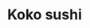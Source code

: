 ---
layout: place
title: "Koko sushi"
permalink: /california/mission-viejo/koko-sushi.html
stateAbbr: CA
stateName: California
cityName: Mission Viejo
seo:
  name: "Koko sushi"
  type: Restaurant
  links: null
description: "Koko sushi serves delicious sushi in Mission Viejo, California. Try fresh Japanese dishes for a great dining experience. "
place_id: ChIJNcbJTTvv3IARvdADb14gYvM
photos:
  - name: >-
      places/ChIJNcbJTTvv3IARvdADb14gYvM/photos/AeeoHcINMHU3Trt8AepeoLnwIMcsFn29P1tAOJGlWCBjvVHvEIan1b5-iYut5raTo3uPuOxxcubgQ1UxfHMncjDJ1DueWfSQl_RsvGs58gViIGjj68BBs_W-7HVXA7TiHCKsY1FTpiALfTOfoFel7Qf9a5X1qb1OyL5J-AVZSnZ5DmY1h19_5aOFKOEuU6_KHCfcJxMza-f-f1CoOIb7YpT0x3-oPmcyW_oT7znjwZ4lGWNPrtMmBmumQ8tRuuFRFeQJ3llgKYdI4hWKiKPjNsIqdOXS6mnBuUSc6wfMn6jEfYlKew
    widthPx: 4032
    heightPx: 3024
    authorAttributions:
      - displayName: Koko sushi
        uri: https://maps.google.com/maps/contrib/107278415781604957190
        photoUri: >-
          https://lh3.googleusercontent.com/a-/ALV-UjV3iXJffO-4C7ozMg0m43DZL5OfyJZr2cVbRZV9nd8EaxJvsvc=s100-p-k-no-mo
    flagContentUri: >-
      https://www.google.com/local/imagery/report/?cb_client=maps_api_places.places_api&image_key=!1e10!2sAF1QipMB7BnKrAMzRcQ3WwHyfAJPqjcYqTpUpYimg3IN&hl=en-US
    googleMapsUri: >-
      https://www.google.com/maps/place//data=!3m4!1e2!3m2!1sAF1QipMB7BnKrAMzRcQ3WwHyfAJPqjcYqTpUpYimg3IN!2e10!4m2!3m1!1s0x80dcef3b4dc9c635:0xf362205e6f03d0bd
  - name: >-
      places/ChIJNcbJTTvv3IARvdADb14gYvM/photos/AeeoHcKoRG8e-V3N4-0g9S-GtnJcWhtlz_Yq-JXxyWRvf_Nws8Hv5rrk9ov2b74mQ7SKmgabeGJmMnR9NG13oCdnc6I7GQefxTDvOO7hyn-IuClnCOLcOw496giPVzG46QZhJTiDlhhGHqDwR6Xq8v7Cw7mInYtCzKEsQHE8TyHehewOsELBpL0QKU2dmo_KeqsU08CFw8cslPsE30A6pIzpkswUsPgye4w7UItOhXr3-IUI49dTcmwOuUQsyaIyPu1RivHrWS5RfO5vDD5cyx7362c6xtQxAQUh7Ez_1OFdWOglQZ40Ooz62qcqUO9qdvTf1b6av6mVUMjYXLeGgNYjPErChF5w2uctZLwjYYpSLpp9Ndnfc3hUNltDteOYWFjTL5wiHT4AElGvSnVe8A2HB1KjSLwrlQeMfZaxXWHpRN-QJrU
    widthPx: 4032
    heightPx: 2268
    authorAttributions:
      - displayName: Amnon Nachshon
        uri: https://maps.google.com/maps/contrib/117758035037681772936
        photoUri: >-
          https://lh3.googleusercontent.com/a-/ALV-UjWv68X9TpLEFo5qdAhTRoH0ZppPAUyNeu-plDxvNAnBn80FL16FXA=s100-p-k-no-mo
    flagContentUri: >-
      https://www.google.com/local/imagery/report/?cb_client=maps_api_places.places_api&image_key=!1e10!2sCIHM0ogKEICAgMDgx8iwxQE&hl=en-US
    googleMapsUri: >-
      https://www.google.com/maps/place//data=!3m4!1e2!3m2!1sCIHM0ogKEICAgMDgx8iwxQE!2e10!4m2!3m1!1s0x80dcef3b4dc9c635:0xf362205e6f03d0bd
  - name: >-
      places/ChIJNcbJTTvv3IARvdADb14gYvM/photos/AeeoHcIRfRPWk-PXuDKdzwXXvjMDPk9EvRLu-kj5fn2QRTxYVjK9-NLUN3PQz9cxArjPEBYqKGmLHnW2LXJXEuKGdneEi45et0dO4Urvq7Ptc5c1KBUxLlTw8CjUqVBUurOqt1yoA8edVOmSl9T0mZXjqX1FQDscK-ajxOKyboDGknhpHyPjA0p8zosYH_KHQdi9h3YDn54eLMVi9YaAV-DSz9J4IE7XGvPpGF2nReOJ89DFND3ayJ5JJJ6eBDSRCZ6EwpdGFkcbkpv3HoqP4TigaGAe0wCLZieNi27KlluMfp8-TXI_TFNKPVz6OwRxTcGtWqZfh6pKaU20ri_bOVpKDxthuzXR99G0fasBbje2J9KGlT4zp3FEzwMQfrsATL77VFR4wZmljKgxAiSbaW9s5rYFBYsg_GM96mqOqAU2ISw
    widthPx: 4800
    heightPx: 2700
    authorAttributions:
      - displayName: Amnon Nachshon
        uri: https://maps.google.com/maps/contrib/117758035037681772936
        photoUri: >-
          https://lh3.googleusercontent.com/a-/ALV-UjWv68X9TpLEFo5qdAhTRoH0ZppPAUyNeu-plDxvNAnBn80FL16FXA=s100-p-k-no-mo
    flagContentUri: >-
      https://www.google.com/local/imagery/report/?cb_client=maps_api_places.places_api&image_key=!1e10!2sCIHM0ogKEICAgMDgx8iwBQ&hl=en-US
    googleMapsUri: >-
      https://www.google.com/maps/place//data=!3m4!1e2!3m2!1sCIHM0ogKEICAgMDgx8iwBQ!2e10!4m2!3m1!1s0x80dcef3b4dc9c635:0xf362205e6f03d0bd
  - name: >-
      places/ChIJNcbJTTvv3IARvdADb14gYvM/photos/AeeoHcK8YqM_7KpEGwyXlDXMBWuiRJ7NEvKgeZrNQ6_TUxZid9gGBIZvCP2hCsIFymrtSt0gI37vEfN4Ra3lSEMBOMHl-PROwS7otY5s5gSPBwLCT41Tooi7-OKGAEW9snmj5fyIQ-LGFP-35R551ca1WmedstyJIwZoW4sQTyfNJsLC9mcZ8LTYJ5-SZmOPAWJHE8AUiwrZ0od18cMLMZnz_tH0QiJlWgmWWkfFRiSez4iKEXEJS3hkYPqqQ5gSEK-rJp14Io8EXCcXJX2bPQsiynuR7txGxaXzSdPgWMpvsKyyNisuDdNz0kJCe5rEBB099i7k05-RZGhL8bgmDKuXlk8gbv6JswBziy9wKnODYMpqgFm3CbH4nIYGuzJcaefOulZxqlK2rOEFmhS2Qm5O-_oumAUWWSSBHlIboMOAa2NT6BjD
    widthPx: 3072
    heightPx: 2856
    authorAttributions:
      - displayName: Jens Cutter
        uri: https://maps.google.com/maps/contrib/114284743484275130790
        photoUri: >-
          https://lh3.googleusercontent.com/a-/ALV-UjW7S8VPz5Hi8CvCuf0ks0KD9Xe25yzFgi6MHpRQ-qjyI79DU1sz8A=s100-p-k-no-mo
    flagContentUri: >-
      https://www.google.com/local/imagery/report/?cb_client=maps_api_places.places_api&image_key=!1e10!2sCIHM0ogKEICAgICLwo2Y4gE&hl=en-US
    googleMapsUri: >-
      https://www.google.com/maps/place//data=!3m4!1e2!3m2!1sCIHM0ogKEICAgICLwo2Y4gE!2e10!4m2!3m1!1s0x80dcef3b4dc9c635:0xf362205e6f03d0bd
  - name: >-
      places/ChIJNcbJTTvv3IARvdADb14gYvM/photos/AeeoHcKryrc1eQs45LGm1bOnw-G-NkEbFD7iZfizXAB04mC3HZ8VMv2CZxt8Fq8iF_0i9ADTy9SD8Spcj2Axk8hyqNYTiHv5dMfgoGdgYSTYH5PHQW6CRNN22Aw5qeH_ve5I9LRSUGJBNmFa_Ha87Sx8G9XBV7p_wXMGC0Z1NClTLR4pA1tq7kv6HfQkzX5BZgc1RyfhYBteS7x1wuLEE6wi4Sf2XdlJEVPaw7TwO0Foph_jkGuHQdvRdc8GnFKPMdfLBfh0CYidmGgsry0UpqTUoqlyaw6uwdp_dqLTLS9tZPZ43BUV1J-RazUj6eiXlu1R57Dlf9YcJUUUNIePTDfjVkdHMRxVPJtkI-Jx-ouF68qk0MgHyKRDGqDsKPRhB5bewgcwIEgA_w_-rEJ2th1pxajVSsjHwUy57bwwNFXwInkuifwB
    widthPx: 4096
    heightPx: 3072
    authorAttributions:
      - displayName: Sheena Marie
        uri: https://maps.google.com/maps/contrib/110020911580046623561
        photoUri: >-
          https://lh3.googleusercontent.com/a-/ALV-UjXKPKChXrrQd1L7oGIDz6_v7TJoO2ZN2ba-A-G8QqRdXkreU6J5Gg=s100-p-k-no-mo
    flagContentUri: >-
      https://www.google.com/local/imagery/report/?cb_client=maps_api_places.places_api&image_key=!1e10!2sCIHM0ogKEICAgICDqdyA7gE&hl=en-US
    googleMapsUri: >-
      https://www.google.com/maps/place//data=!3m4!1e2!3m2!1sCIHM0ogKEICAgICDqdyA7gE!2e10!4m2!3m1!1s0x80dcef3b4dc9c635:0xf362205e6f03d0bd
  - name: >-
      places/ChIJNcbJTTvv3IARvdADb14gYvM/photos/AeeoHcImsumWtmRu6wj9XsNjpmWxtfEDCC6es7idl4EGVZaBn3h2vLVx4_gi_BnEqXgCSABMNwrbPgp8eTVvZArWylOECGIQcoS5opVbd8-xYxnME-2qL1_bOKw2K0xr7EJniGdzCO4NJ4fNLeinXKzS4ph04zDy9RJrhTdFHhbBjyTLIPKQ8fpyhAwgezljgMLaqWWVdDzPJ3EkovSEt1-rGUOyOnlRHT14mh7v7SCUMymk7gOspfzxljLsUIN_aQgLeX0CI7pi73_lzyii6ctzrSL2NGVEbZNhiMgb6Fo1vRG4_wFjxRlnizc2WRLWkIgyb2Es6jK7BKgxF5hF8jsr2F3O-JNuDdDnnxWx1LH4Cpx0VfPyEUcr5T5-9HeID09lFU-fesx2M8QmupoU4Vzw1OxuDkxBiU1mLVROvQYb7BVgvA
    widthPx: 4032
    heightPx: 3024
    authorAttributions:
      - displayName: Yessenia Ozuna
        uri: https://maps.google.com/maps/contrib/101140238587089826600
        photoUri: >-
          https://lh3.googleusercontent.com/a/ACg8ocIQhnIqAlpOaGaHCefDumqqZ0nzpT5q9zxbL2Z_hEG-GG7y3ns=s100-p-k-no-mo
    flagContentUri: >-
      https://www.google.com/local/imagery/report/?cb_client=maps_api_places.places_api&image_key=!1e10!2sCIHM0ogKEICAgICZ1NCcNw&hl=en-US
    googleMapsUri: >-
      https://www.google.com/maps/place//data=!3m4!1e2!3m2!1sCIHM0ogKEICAgICZ1NCcNw!2e10!4m2!3m1!1s0x80dcef3b4dc9c635:0xf362205e6f03d0bd
  - name: >-
      places/ChIJNcbJTTvv3IARvdADb14gYvM/photos/AeeoHcKS3xgfVVqKs8B3Dn4py61eQt2OCOrqrfdRQpLmcUZyeDcvrse2AjPKVW9JVsHF-tWXVPuyXJaAWvn9KtByuJLJij9nGdf14nqQLlxKqxLbTjtWFWvLJlV2rLaa4eo1YJvgmOBs_wBdis4q1k-DRHkwDhTEu6qYACrKWsWNRE-nD8qMIbcZp41byjBUKMpk4m6YaevGJ5IF8D9xibXAI5ybqg02v5yQDgJUdZaxkH6MKTIb1bUyKiv65sSMXk5KsERJCIqeEXYbp1M_0CeA-gJoF7wRGVfzQc2ry0P-vNM2q0SQqA5WVsoAWiaRrZX_H6Mw4XWO1wf1C3B-l7nNZvp371OMTgwW35tZDzaI-mdtlNoMblqRj5VsdCICZ46vSxHbveDi9o-cEqdRkdNwVJBtM2v1Q2i5xuTHQt0kH_gpYw
    widthPx: 3024
    heightPx: 4032
    authorAttributions:
      - displayName: Jack C
        uri: https://maps.google.com/maps/contrib/109751643695959782618
        photoUri: >-
          https://lh3.googleusercontent.com/a-/ALV-UjUoey7LXc_J9EGm6C3-232RscWp4oyGwEzzPhZYQ3jgzWBdrqea=s100-p-k-no-mo
    flagContentUri: >-
      https://www.google.com/local/imagery/report/?cb_client=maps_api_places.places_api&image_key=!1e10!2sCIHM0ogKEICAgIDB9L2AAQ&hl=en-US
    googleMapsUri: >-
      https://www.google.com/maps/place//data=!3m4!1e2!3m2!1sCIHM0ogKEICAgIDB9L2AAQ!2e10!4m2!3m1!1s0x80dcef3b4dc9c635:0xf362205e6f03d0bd
  - name: >-
      places/ChIJNcbJTTvv3IARvdADb14gYvM/photos/AeeoHcJGPsEMk5rmwDx8x06nQh128ZWS9ECWXEsBpii8FFuwakG7599Ows1tumwwwsVnErBlZKwmHQYNxJFjN0z4rzhuQsoRhk9DSyHOdDsqMTsH1Ca1A9-vofr8rqwM6ah1he88QpMdaBkP-hqcrPQPKBR-PiOBdZoyfliq5_0dL4959zHIeJU-tJPvfNsfdz1sfxDj9hrFShXCyBrVBLxj1Uj_H30-kZ3yBiREz3AmR9zbWyBARLWG21aMUgNt0jLgss-i9YPYJJAuGGFwaaLlWjlO1s-nQgxd1RHtPuPTCYGXNvzUD7cURYn1_4NnHi1gsutgcR-0_oRujc6qT2LMwTGcBQPKsKXlrWQtp3dPj8VacUjkllhR77D3KM81eSmFPQUbtj3JA3FpO-rDrNmX0ezxLelA91UYsM_ZBMaxJj_06Q
    widthPx: 4800
    heightPx: 2700
    authorAttributions:
      - displayName: Amnon Nachshon
        uri: https://maps.google.com/maps/contrib/117758035037681772936
        photoUri: >-
          https://lh3.googleusercontent.com/a-/ALV-UjWv68X9TpLEFo5qdAhTRoH0ZppPAUyNeu-plDxvNAnBn80FL16FXA=s100-p-k-no-mo
    flagContentUri: >-
      https://www.google.com/local/imagery/report/?cb_client=maps_api_places.places_api&image_key=!1e10!2sCIHM0ogKEICAgMDgx8iwJQ&hl=en-US
    googleMapsUri: >-
      https://www.google.com/maps/place//data=!3m4!1e2!3m2!1sCIHM0ogKEICAgMDgx8iwJQ!2e10!4m2!3m1!1s0x80dcef3b4dc9c635:0xf362205e6f03d0bd
  - name: >-
      places/ChIJNcbJTTvv3IARvdADb14gYvM/photos/AeeoHcLwmgunBIgmD8XPvCTp4LPqe3e9neTfyX86fsLm5fkibATDPXQ2ndt1H3RJB5k0i91MZVAFyh7Cqsb8rstoTwt7kYMVgQfviArk7kakeWEz1gLxpxR4acp_CNEdMgoXPOI1Kp-Mkm2EsMGGXRb3_7kaolN8B8_q8iP1M1wt9OrlaAfY-WSi4zMCHqCtLy6YGBVaDJCuvJhwZZ5uH975NOkQdwGs0XZ4C-VS41n3_jnDRLV_VuKZ44jPR0WS8CdmeqKcJGNDVvMEsAyWACFGuy0ANibuW64ZtegwM99S_ZUbOYgwWV5VSYs511sVSM-UOCKdVRpeMmEdvusD2FpHPfdH0GTQIlouH71pIrrkMrJGKt3sKRtEM7nC6zeGcYL1aBNZgICSi-SL-yYRs5eqDsmM8tIQ8TlXz2fBQgh-S7jmrRM
    widthPx: 4096
    heightPx: 3072
    authorAttributions:
      - displayName: Sheena Marie
        uri: https://maps.google.com/maps/contrib/110020911580046623561
        photoUri: >-
          https://lh3.googleusercontent.com/a-/ALV-UjXKPKChXrrQd1L7oGIDz6_v7TJoO2ZN2ba-A-G8QqRdXkreU6J5Gg=s100-p-k-no-mo
    flagContentUri: >-
      https://www.google.com/local/imagery/report/?cb_client=maps_api_places.places_api&image_key=!1e10!2sCIHM0ogKEICAgICDqdyAngE&hl=en-US
    googleMapsUri: >-
      https://www.google.com/maps/place//data=!3m4!1e2!3m2!1sCIHM0ogKEICAgICDqdyAngE!2e10!4m2!3m1!1s0x80dcef3b4dc9c635:0xf362205e6f03d0bd
  - name: >-
      places/ChIJNcbJTTvv3IARvdADb14gYvM/photos/AeeoHcJP6mLugWP9IatYXs9j-1SOhXoRZLjBbKSI3Uc-LDRWK7ttNUb2YMPLRoc9jqThIyVFfNebTf9HbKuwNe63T_n-TgWTWZ0bn2udsc0qDF0uWIYm0dWAG5zx3rD37Ku8Jhd6l2chUwLelPrLTcDxCumTqTzatiziChuuO9n5K6_FS7wCjMthgIWoIz6Wb5T4sM3S0hiyK7ZkybpVuFY7NnftkHw25Ybe9sWwesBGJnt8L2ObtWtFUl7qRx9RvK6aa_hyyrJydlRXIse5TYbGacDJIMqukwnNPWpwDT1824h9ggwRO9Zdaqqr-MgPOUBBbxxyyXXHEUlyx9e-Y-X5SOaLxbtr0BXLOZChL-BTLPOVKlTYdqKgkqx3yVAx2O44K7wkMgGn_RFRzJKCOc4YIEUOVdB8WbOvxXRw4wvddCHOtQ
    widthPx: 4000
    heightPx: 3000
    authorAttributions:
      - displayName: Loose Logic
        uri: https://maps.google.com/maps/contrib/110862654719052117014
        photoUri: >-
          https://lh3.googleusercontent.com/a-/ALV-UjVr7KELqTGpOBzbV7kFGQU4Y-UHEFvDXs-Y5xpiWsX0imzcHzEu=s100-p-k-no-mo
    flagContentUri: >-
      https://www.google.com/local/imagery/report/?cb_client=maps_api_places.places_api&image_key=!1e10!2sCIHM0ogKEICAgIC9hvydeg&hl=en-US
    googleMapsUri: >-
      https://www.google.com/maps/place//data=!3m4!1e2!3m2!1sCIHM0ogKEICAgIC9hvydeg!2e10!4m2!3m1!1s0x80dcef3b4dc9c635:0xf362205e6f03d0bd
address: 28251 Marguerite Pkwy A, Mission Viejo, CA 92692, USA
street: 28251 Marguerite Pkwy A
city: Mission Viejo
state: CA
zip: '92692'
country: USA
neighborhood: null
latitude: '33.552070'
longitude: '-117.671383'
accessibility_options:
  wheelchairAccessibleParking: true
  wheelchairAccessibleEntrance: true
  wheelchairAccessibleRestroom: true
  wheelchairAccessibleSeating: true
business_status: OPERATIONAL
name: Koko sushi
google_maps_links:
  directionsUri: >-
    https://www.google.com/maps/dir//''/data=!4m7!4m6!1m1!4e2!1m2!1m1!1s0x80dcef3b4dc9c635:0xf362205e6f03d0bd!3e0
  placeUri: https://maps.google.com/?cid=17537615488895668413
  writeAReviewUri: >-
    https://www.google.com/maps/place//data=!4m3!3m2!1s0x80dcef3b4dc9c635:0xf362205e6f03d0bd!12e1
  reviewsUri: >-
    https://www.google.com/maps/place//data=!4m4!3m3!1s0x80dcef3b4dc9c635:0xf362205e6f03d0bd!9m1!1b1
  photosUri: >-
    https://www.google.com/maps/place//data=!4m3!3m2!1s0x80dcef3b4dc9c635:0xf362205e6f03d0bd!10e5
primary_type: Sushi Restaurant
opening_hours:
  regular: null
  current: null
secondary_opening_hours:
  regular:
    weekdayDescriptions: null
    type: null
  current:
    weekdayDescriptions: null
    type: null
phone: (949) 312-2260
price_level: null
price_range: $10 &ndash; $20
rating: '4.5'
rating_count: 126
website: null
reviews: null
parking_options: null
payment_options: null
allow_dogs: null
curbside_pickup: null
delivery: null
dine_in: null
good_for_children: null
good_for_groups: null
good_for_sports: null
live_music: null
menu_for_children: null
outdoor_seating: null
reservable: null
restroom: null
serves_beer: null
serves_breakfast: null
serves_brunch: null
serves_cocktails: null
serves_coffee: null
serves_dinner: null
serves_dessert: null
serves_lunch: null
serves_vegetarian_food: null
serves_wine: null
takeout: null
summary: null

---
